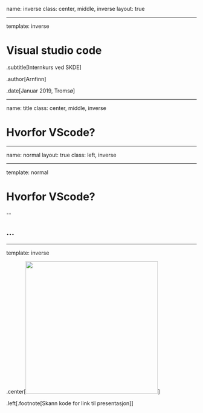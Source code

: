 name: inverse
class: center, middle, inverse
layout: true

---
template: inverse

# Visual studio code

.subtitle[Internkurs ved SKDE]

.author[Arnfinn]

.date[Januar 2019, Tromsø]

---
name: title
class: center, middle, inverse

# Hvorfor VScode?

---
name: normal
layout: true
class: left, inverse

---
template: normal

# Hvorfor VScode?

--

## ...

---

template: inverse

.center[<img id='barcode' 
            src="https://api.qrserver.com/v1/create-qr-code/?data=https://cicero.xyz/v3/remark/0.14.0/github.com/SKDE-Analyse/presentasjoner/master/vscode.md&amp;size=350x350" 
            alt="" 
            title="Presentasjonen" 
            width="350" 
            height="350" />]


.left[.footnote[Skann kode for link til presentasjon]]

